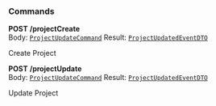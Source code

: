 

### Commands

  
<article>

**POST** **/projectCreate** <br/> Body:  [`ProjectUpdateCommand`](#project-update) Result: [`ProjectUpdatedEventDTO`](#project-create) <br/> 

Create Project

</article>
<article>

**POST** **/projectUpdate** <br/> Body:  [`ProjectUpdateCommand`](#project-update) Result: [`ProjectUpdatedEventDTO`](#project-create) <br/> 

Update Project

</article>

